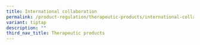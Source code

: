 ```yaml
---
title: International collaboration
permalink: /product-regulation/therapeutic-products/international-collaboration/
variant: tiptap
description: ""
third_nav_title: Therapeutic products
---
```

